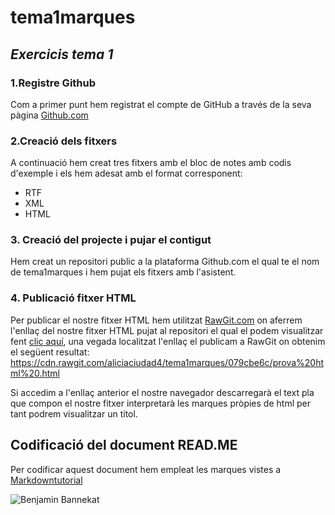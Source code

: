 # tema1marques
## _Exercicis tema 1_

### 1.Registre Github
Com a primer punt hem registrat el compte de GitHub a través de la seva pàgina [Github.com](https://github.com/join?source=header-home)

### 2.Creació dels fitxers
A continuació hem creat tres fitxers amb el bloc de notes amb codis d'exemple i els hem adesat amb el format corresponent:
* RTF
* XML
* HTML

### 3. Creació del projecte i pujar el contigut
Hem creat un repositori public a la plataforma Github.com el qual te el nom de tema1marques i hem pujat els fitxers amb l'asistent.

### 4. Publicació fitxer HTML
Per publicar el nostre fitxer HTML hem utilitzat [RawGit.com](https://rawgit.com/) on aferrem l'enllaç del nostre fitxer HTML pujat al repositori el qual el podem visualitzar fent [clic aquí](https://github.com/aliciaciudad4/tema1marques/blob/master/prova%20html%20.html), una vegada localitzat l'enllaç el publicam a RawGit on obtenim el següent resultat:
https://cdn.rawgit.com/aliciaciudad4/tema1marques/079cbe6c/prova%20html%20.html

Si accedim a l'enllaç anterior el nostre navegador descarregarà el text pla que compon el nostre fitxer interpretarà les marques pròpies de html per tant podrem visualitzar un títol.

## Codificació del document READ.ME
Per codificar aquest document hem empleat les marques vistes a [Markdowntutorial](https://www.markdowntutorial.com)

![Benjamin Bannekat](https://octodex.github.com/images/bannekat.png)

